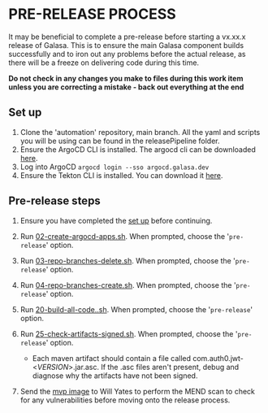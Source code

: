 # PRE-RELEASE PROCESS
It may be beneficial to complete a pre-release before starting a vx.xx.x release of Galasa. This is to ensure the main Galasa component builds successfully and to iron out any problems before the actual release, as there will be a freeze on delivering code during this time. 

**Do not check in any changes you make to files during this work item unless you are correcting a mistake - back out everything at the end**

## Set up

1. Clone the 'automation' repository, main branch. All the yaml and scripts you will be using can be found in the releasePipeline folder.
2. Ensure the ArgoCD CLI is installed. The argocd cli can be downloaded [here]( https://argo-cd.readthedocs.io/en/stable/cli_installation/).
3. Log into ArgoCD `argocd login --sso argocd.galasa.dev`
4. Ensure the Tekton CLI is installed. You can download it [here](https://tekton.dev/docs/cli/).

## Pre-release steps

1. Ensure you have completed the [set up](#set-up) before continuing.
2. Run [02-create-argocd-apps.sh](./02-create-argocd-apps.sh). When prompted, choose the '`pre-release`' option.
3. Run [03-repo-branches-delete.sh](./03-repo-branches-delete.sh). When prompted, choose the '`pre-release`' option.  
4. Run [04-repo-branches-create.sh](./04-repo-branches-create.sh).  When prompted, choose the '`pre-release`' option.  
5. Run [20-build-all-code..sh](./20-build-all-code.sh). When prompted, choose the '`pre-release`' option.
6. Run [25-check-artifacts-signed.sh](./25-check-artifacts-signed.sh). When prompted, choose the '`pre-release`' option. 
    - Each maven artifact should contain a file called com.auth0.jwt-<*VERSION*>.jar.asc. If the .asc files aren't present, debug and diagnose why the artifacts have not been signed.

7. Send the [mvp image](https://development.galasa.dev/prerelease/maven-repo/mvp/dev/galasa/galasa-isolated-mvp) to Will Yates to perform the MEND scan to check for any vulnerabilities before moving onto the release process.